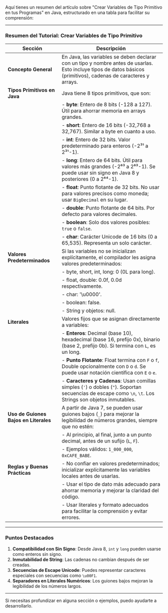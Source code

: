 Aquí tienes un resumen del artículo sobre "Crear Variables de Tipo Primitivo en tus Programas" en Java, estructurado en una tabla para facilitar su comprensión:

---

### **Resumen del Tutorial: Crear Variables de Tipo Primitivo**

| **Sección**                              | **Descripción**                                                                                                                                                                                                                                                                                                                                                                           |
|------------------------------------------|-------------------------------------------------------------------------------------------------------------------------------------------------------------------------------------------------------------------------------------------------------------------------------------------------------------------------------------------------------------------------------------------|
| **Concepto General**                     | En Java, las variables se deben declarar con un tipo y nombre antes de usarlas. Esto incluye tipos de datos básicos (primitivos), cadenas de caracteres y arrays.                                                                                                                                                                                                                           |
| **Tipos Primitivos en Java**             | Java tiene 8 tipos primitivos, que son:                                                                                                                                                                                                                                                                                                             |
|                                          | - **byte**: Entero de 8 bits (-128 a 127). Útil para ahorrar memoria en arrays grandes.                                                                                                                                                                                                                                                              |
|                                          | - **short**: Entero de 16 bits (-32,768 a 32,767). Similar a byte en cuanto a uso.                                                                                                                                                                                                                                                                 |
|                                          | - **int**: Entero de 32 bits. Valor predeterminado para enteros (-2³¹ a 2³¹-1).                                                                                                                                                                                                                                                                     |
|                                          | - **long**: Entero de 64 bits. Útil para valores más grandes (-2⁶³ a 2⁶³-1). Se puede usar sin signo en Java 8 y posteriores (0 a 2⁶⁴-1).                                                                                                                                                                                                           |
|                                          | - **float**: Punto flotante de 32 bits. No usar para valores precisos como moneda; usar `BigDecimal` en su lugar.                                                                                                                                                                                                                                   |
|                                          | - **double**: Punto flotante de 64 bits. Por defecto para valores decimales.                                                                                                                                                                                                                                                                        |
|                                          | - **boolean**: Solo dos valores posibles: `true` o `false`.                                                                                                                                                                                                                                                                                         |
|                                          | - **char**: Carácter Unicode de 16 bits (0 a 65,535). Representa un solo carácter.                                                                                                                                                                                                                                                                  |
| **Valores Predeterminados**              | Si las variables no se inicializan explícitamente, el compilador les asigna valores predeterminados:                                                                                                                                                                                                                                                |
|                                          | - byte, short, int, long: 0 (0L para long).                                                                                                                                                                                                                                                                                                         |
|                                          | - float, double: 0.0f, 0.0d respectivamente.                                                                                                                                                                                                                                                                                                       |
|                                          | - char: '\u0000'.                                                                                                                                                                                                                                                                                                                                  |
|                                          | - boolean: false.                                                                                                                                                                                                                                                                                                                                  |
|                                          | - String y objetos: null.                                                                                                                                                                                                                                                                                                                           |
| **Literales**                            | Valores fijos que se asignan directamente a variables:                                                                                                                                                                                                                                                                                              |
|                                          | - **Enteros**: Decimal (base 10), hexadecimal (base 16, prefijo 0x), binario (base 2, prefijo 0b). Si termina con `L`, es un long.                                                                                                                                                                                                                   |
|                                          | - **Punto Flotante**: Float termina con `F` o `f`, Double opcionalmente con `D` o `d`. Se puede usar notación científica con `E` o `e`.                                                                                                                                                                                                              |
|                                          | - **Caracteres y Cadenas**: Usan comillas simples (`'`) o dobles (`"`). Soportan secuencias de escape como `\n`, `\t`. Los Strings son objetos inmutables.                                                                                                                                                                                            |
| **Uso de Guiones Bajos en Literales**    | A partir de Java 7, se pueden usar guiones bajos (`_`) para mejorar la legibilidad de números grandes, siempre que no estén:                                                                                                                                                                                                                         |
|                                          | - Al principio, al final, junto a un punto decimal, antes de un sufijo (`L`, `F`).                                                                                                                                                                                                                                                                  |
|                                          | - Ejemplos válidos: `1_000_000`, `0xCAFE_BABE`.                                                                                                                                                                                                                                                                                                     |
| **Reglas y Buenas Prácticas**            | - No confiar en valores predeterminados; inicializar explícitamente las variables locales antes de usarlas.                                                                                                                                                                                                                                         |
|                                          | - Usar el tipo de dato más adecuado para ahorrar memoria y mejorar la claridad del código.                                                                                                                                                                                                                                                          |
|                                          | - Usar literales y formato adecuados para facilitar la comprensión y evitar errores.                                                                                                                                                                                                                                                                |

---

### **Puntos Destacados**

1. **Compatibilidad con Sin Signo**: Desde Java 8, `int` y `long` pueden usarse como enteros sin signo.
2. **Inmutabilidad de String**: Las cadenas no cambian después de ser creadas.
3. **Secuencias de Escape Unicode**: Puedes representar caracteres especiales con secuencias como `\u00F1`.
4. **Separadores en Literales Numéricos**: Los guiones bajos mejoran la legibilidad de los números largos.

---

Si necesitas profundizar en alguna sección o ejemplos, puedo ayudarte a desarrollarlo.
